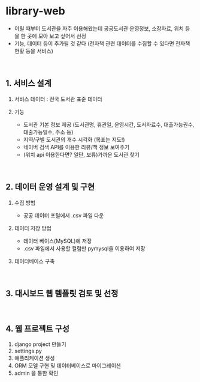 # library-web  
- 어릴 때부터 도서관을 자주 이용해왔는데 공공도서관 운영정보, 소장자료, 위치 등을 한 곳에 모아 보고 싶어서 선정
- 기능, 데이터 등이 추가될 것 같다 (전자책 관련 데이터를 수집할 수 있다면 전자책 현황 등을 서비스)

<br>

## 1. 서비스 설계  
1. 서비스 데이터 : 전국 도서관 표준 데이터  

2. 기능
    - 도서관 기본 정보 제공 (도서관명, 휴관일, 운영시간, 도서자료수, 대출가능권수, 대출가능일수, 주소 등)
    - 지역/구별 도서관의 개수 시각화 (목표는 지도!)
    - 네이버 검색 API를 이용한 리뷰/책 정보 보여주기
    - (위치 api 이용한다면? 일단, 보류)가까운 도서관 찾기

<br>

## 2. 데이터 운영 설계 및 구현
1. 수집 방법
    - 공공 데이터 포털에서 .csv 파일 다운

2. 데이터 저장 방법
    - 데이터 베이스(MySQL)에 저장
    - .csv 파일에서 사용할 컬럼만 pymysql을 이용하여 저장

3. 데이터베이스 구축

<br>

## 3. 대시보드 웹 템플릿 검토 및 선정

<br>

## 4. 웹 프로젝트 구성
1. django project 만들기
2. settings.py
3. 애플리케이션 생성
4. ORM 모델 구현 및 데이터베이스로 마이그레이션
5. admin 을 통한 확인

<br>

